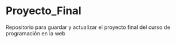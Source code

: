 # Proyecto_Final
Repositorio para guardar y actualizar el proyecto final del curso de programación en la web

